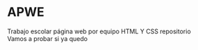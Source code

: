 # APWE
Trabajo escolar página web por equipo HTML Y CSS repositorio
<br>
Vamos a probar si ya quedo
